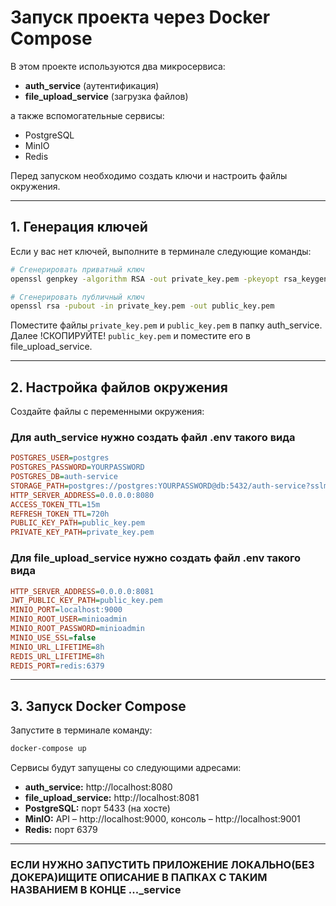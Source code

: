# Запуск проекта через Docker Compose

В этом проекте используются два микросервиса:
- **auth_service** (аутентификация)
- **file_upload_service** (загрузка файлов)

а также вспомогательные сервисы:
- PostgreSQL
- MinIO
- Redis

Перед запуском необходимо создать ключи и настроить файлы окружения.

---

## 1. Генерация ключей

Если у вас нет ключей, выполните в терминале следующие команды:

```bash
# Сгенерировать приватный ключ
openssl genpkey -algorithm RSA -out private_key.pem -pkeyopt rsa_keygen_bits:2048

# Сгенерировать публичный ключ
openssl rsa -pubout -in private_key.pem -out public_key.pem
```

Поместите файлы `private_key.pem` и `public_key.pem` в папку auth_service. Далее !СКОПИРУЙТЕ! `public_key.pem` и поместите его в file_upload_service.

---

## 2. Настройка файлов окружения

Создайте файлы с переменными окружения:

### Для auth_service нужно создать файл .env такого вида
```ini
POSTGRES_USER=postgres
POSTGRES_PASSWORD=YOURPASSWORD
POSTGRES_DB=auth-service
STORAGE_PATH=postgres://postgres:YOURPASSWORD@db:5432/auth-service?sslmode=disable
HTTP_SERVER_ADDRESS=0.0.0.0:8080
ACCESS_TOKEN_TTL=15m
REFRESH_TOKEN_TTL=720h
PUBLIC_KEY_PATH=public_key.pem
PRIVATE_KEY_PATH=private_key.pem
```

### Для file_upload_service нужно создать файл .env такого вида
```ini
HTTP_SERVER_ADDRESS=0.0.0.0:8081
JWT_PUBLIC_KEY_PATH=public_key.pem
MINIO_PORT=localhost:9000
MINIO_ROOT_USER=minioadmin
MINIO_ROOT_PASSWORD=minioadmin
MINIO_USE_SSL=false
MINIO_URL_LIFETIME=8h
REDIS_URL_LIFETIME=8h
REDIS_PORT=redis:6379
```

---

## 3. Запуск Docker Compose

Запустите в терминале команду:
```bash
docker-compose up
```

Сервисы будут запущены со следующими адресами:
- **auth_service:** http://localhost:8080
- **file_upload_service:** http://localhost:8081
- **PostgreSQL:** порт 5433 (на хосте)
- **MinIO:** API – http://localhost:9000, консоль – http://localhost:9001
- **Redis:** порт 6379

---

### ЕСЛИ НУЖНО ЗАПУСТИТЬ ПРИЛОЖЕНИЕ ЛОКАЛЬНО(БЕЗ ДОКЕРА)ИЩИТЕ ОПИСАНИЕ В ПАПКАХ С ТАКИМ НАЗВАНИЕМ В КОНЦЕ ..._service
